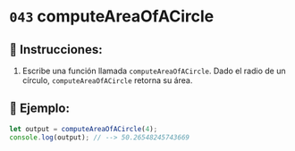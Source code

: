 # `043` computeAreaOfACircle

## 📝 Instrucciones:

1. Escribe una función llamada `computeAreaOfACircle`. Dado el radio de un círculo, `computeAreaOfACircle` retorna su área.

## 📎 Ejemplo:

```Javascript
let output = computeAreaOfACircle(4);
console.log(output); // --> 50.26548245743669
```
